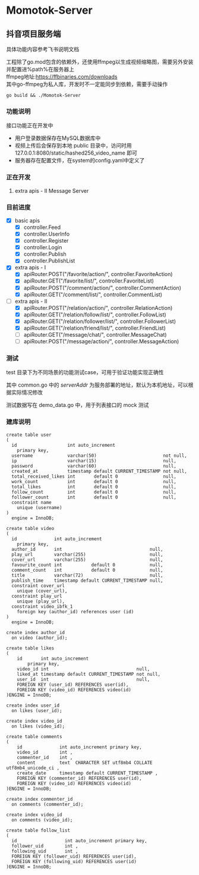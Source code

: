 # Momotok-Server

## 抖音项目服务端

具体功能内容参考飞书说明文档

工程除了go.mod包含的依赖外，还使用ffmpeg以生成视频缩略图，需要另外安装并配置进%path%在服务器上  
ffmpeg地址:https://ffbinaries.com/downloads  
其中go-ffmpeg为私人库，开发时不一定能同步到依赖，需要手动操作

```shell
go build && ./Momotok-Server
```

### 功能说明

接口功能正在开发中

* 用户登录数据保存在MySQL数据库中
* 视频上传后会保存到本地 public 目录中，访问时用 127.0.0.1:8080/static/hashed256_video_name 即可
* 服务器存在配置文件，在system的config.yaml中定义了

### 正在开发
  1. extra apis - II Message Server

### 目前进度
- [x] basic apis
  - [x] controller.Feed
  - [x] controller.UserInfo
  - [x] controller.Register
  - [x] controller.Login
  - [x] controller.Publish
  - [x] controller.PublishList
- [x] extra apis - I
  - [x] apiRouter.POST("/favorite/action/", controller.FavoriteAction)
  - [x] apiRouter.GET("/favorite/list/", controller.FavoriteList)
  - [x] apiRouter.POST("/comment/action/", controller.CommentAction)
  - [x] apiRouter.GET("/comment/list/", controller.CommentList)
- [ ] extra apis - II
  - [x] apiRouter.POST("/relation/action/", controller.RelationAction)
  - [x] apiRouter.GET("/relation/follow/list/", controller.FollowList)
  - [x] apiRouter.GET("/relation/follower/list/", controller.FollowerList)
  - [x] apiRouter.GET("/relation/friend/list/", controller.FriendList)
  - [ ] apiRouter.GET("/message/chat/", controller.MessageChat)
  - [ ] apiRouter.POST("/message/action/", controller.MessageAction) 

### 测试

test 目录下为不同场景的功能测试case，可用于验证功能实现正确性

其中 common.go 中的 _serverAddr_ 为服务部署的地址，默认为本机地址，可以根据实际情况修改

测试数据写在 demo_data.go 中，用于列表接口的 mock 测试

### 建库说明
````mysql
create table user
(
  id                   int auto_increment
    primary key,
  username             varchar(50)                         not null,
  ip                   varchar(15)                         null,
  password             varchar(60)                         null,
  created_at           timestamp default CURRENT_TIMESTAMP not null,
  total_received_likes int       default 0                 null,
  work_count           int       default 0                 null,
  total_likes          int       default 0                 null,
  follow_count         int       default 0                 null,
  follower_count       int       default 0                 null,
  constraint name
    unique (username)
)
  engine = InnoDB;

create table video
(
  id              int auto_increment
    primary key,
  author_id       int                                 null,
  play_url        varchar(255)                        null,
  cover_url       varchar(255)                        null,
  favourite_count int           default 0             null,
  comment_count   int           default 0             null,
  title           varchar(72)                         null,
  publish_time    timestamp default CURRENT_TIMESTAMP null,
  constraint cover_url
    unique (cover_url),
  constraint play_url
    unique (play_url),
  constraint video_ibfk_1
    foreign key (author_id) references user (id)
)
  engine = InnoDB;

create index author_id
  on video (author_id);

create table likes
(
    id       int auto_increment
        primary key,
    video_id int                                 null,
    liked_at timestamp default CURRENT_TIMESTAMP not null,
    user_id  int                                 null,
    FOREIGN KEY (user_id) REFERENCES user(id),
    FOREIGN KEY (video_id) REFERENCES video(id)
)ENGINE = InnoDB;

create index user_id
  on likes (user_id);

create index video_id
  on likes (video_id);

create table comments
(
    id              int auto_increment primary key,
    video_id        int ,
    commenter_id    int ,
    content         text  CHARACTER SET utf8mb4 COLLATE utf8mb4_unicode_ci ,
    create_date     timestamp default CURRENT_TIMESTAMP ,
    FOREIGN KEY (commenter_id) REFERENCES user(id),
    FOREIGN KEY (video_id) REFERENCES video(id)
)ENGINE = InnoDB;

create index commenter_id
  on comments (commenter_id);

create index video_id
  on comments (video_id);

create table follow_list
(
  id                  int auto_increment primary key,
  follower_uid        int ,
  following_uid       int ,
  FOREIGN KEY (follower_uid) REFERENCES user(id),
  FOREIGN KEY (following_uid) REFERENCES user(id)
)ENGINE = InnoDB;
````